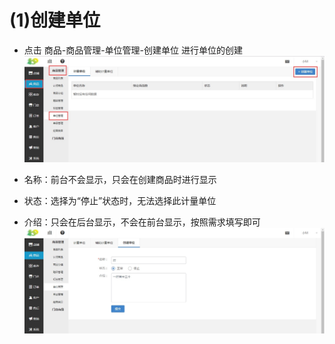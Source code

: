 # (1)创建单位

* 点击 商品-商品管理-单位管理-创建单位 进行单位的创建
![](images/unit1.jpg)
*   名称：前台不会显示，只会在创建商品时进行显示

*   状态：选择为“停止”状态时，无法选择此计量单位

*   介绍：只会在后台显示，不会在前台显示，按照需求填写即可
![](images/unit2.jpg)

